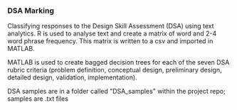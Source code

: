 ### DSA Marking

Classifying responses to the Design Skill Assessment (DSA) using text analytics. R is used to analyse text and create a matrix of word and 2-4 word phrase frequency. This matrix is written to a csv and imported in MATLAB. 

MATLAB is used to create bagged decision trees for each of the seven DSA rubric criteria (problem definition, conceptual design, preliminary design, detailed design, validation, implementation).

DSA samples are in a folder called "DSA_samples" within the project repo; samples are .txt files
